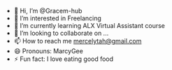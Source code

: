 - 👋 Hi, I’m @Gracem-hub
- 👀 I’m interested in Freelancing
- 🌱 I’m currently learning ALX Virtual Assistant course
- 💞️ I’m looking to collaborate on ...
- 📫 How to reach me mercelytah@gmail.com
- 😄 Pronouns: MarcyGee
- ⚡ Fun fact: I love eating good food 

<!---
Gracem-hub/Gracem-hub is a ✨ special ✨ repository because its `README.md` (this file) appears on your GitHub profile.
You can click the Preview link to take a look at your changes.
--->
